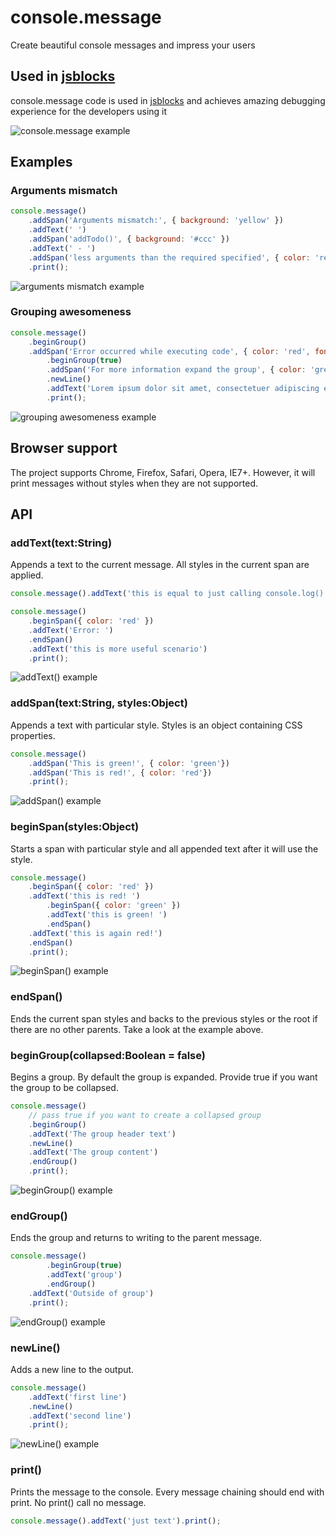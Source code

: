 # console.message

Create beautiful console messages and impress your users

## Used in [jsblocks](http://jsblocks.com)

console.message code is used in [jsblocks](http://jsblocks.com) and achieves amazing debugging experience for the developers using it

![console.message example](http://jsblocks.com/img/debugging.gif)

## Examples

### Arguments mismatch

```javascript
console.message()
	.addSpan('Arguments mismatch:', { background: 'yellow' })
	.addText(' ')
	.addSpan('addTodo()', { background: '#ccc' })
	.addText(' - ')
	.addSpan('less arguments than the required specified', { color: 'red' })
	.print();
```

![arguments mismatch example](https://dl.dropboxusercontent.com/u/4277603/console.message/arguments-mismatch-example.png)

### Grouping awesomeness

```javascript
console.message()
	.beginGroup()
	.addSpan('Error occurred while executing code', { color: 'red', fontSize: 24 })
		.beginGroup(true)
		.addSpan('For more information expand the group', { color: 'green' })
		.newLine()
		.addText('Lorem ipsum dolor sit amet, consectetuer adipiscing elit. Aenean commodo ligula eget dolor. Aenean massa. Cum sociis natoque penatibus et magnis dis parturient montes, nascetur ridiculus mus. Donec quam felis, ultricies nec, pellentesque eu, pretium quis, sem. Nulla consequat massa quis enim.')
		.print();
```

![grouping awesomeness example](https://dl.dropboxusercontent.com/u/4277603/console.message/grouping-awesomeness-example.png)

## Browser support

The project supports Chrome, Firefox, Safari, Opera, IE7+.
However, it will print messages without styles when they are not supported.

## API

### addText(text:String)

Appends a text to the current message. All styles in the current span are applied.

```javascript
console.message().addText('this is equal to just calling console.log()').print();

console.message()
	.beginSpan({ color: 'red' })
	.addText('Error: ')
	.endSpan()
	.addText('this is more useful scenario')
	.print();
```

![addText() example](https://dl.dropboxusercontent.com/u/4277603/console.message/addText-example.png)

### addSpan(text:String, styles:Object)

Appends a text with particular style. Styles is an object containing CSS properties.

```javascript
console.message()
	.addSpan('This is green!', { color: 'green'})
	.addSpan('This is red!', { color: 'red'})
	.print();
```

![addSpan() example](https://dl.dropboxusercontent.com/u/4277603/console.message/addSpan-example.png)

### beginSpan(styles:Object)

Starts a span with particular style and all appended text after it will use the style.

```javascript
console.message()
	.beginSpan({ color: 'red' })
	.addText('this is red! ')
		.beginSpan({ color: 'green' })
		.addText('this is green! ')
		.endSpan()
	.addText('this is again red!')
	.endSpan()
	.print();
```

![beginSpan() example](https://dl.dropboxusercontent.com/u/4277603/console.message/beginSpan-example.png)

### endSpan()

Ends the current span styles and backs to the previous styles or the root if there are no other parents.
Take a look at the example above.

### beginGroup(collapsed:Boolean = false)

Begins a group. By default the group is expanded. Provide true if you want the group to be collapsed.

```javascript
console.message()
	// pass true if you want to create a collapsed group
	.beginGroup()
	.addText('The group header text')
	.newLine()
	.addText('The group content')
	.endGroup()
	.print();
```

![beginGroup() example](https://dl.dropboxusercontent.com/u/4277603/console.message/beginGroup-example.png)

### endGroup()

Ends the group and returns to writing to the parent message.

```javascript
console.message()
		.beginGroup(true)
		.addText('group')
		.endGroup()
	.addText('Outside of group')
	.print();
```

![endGroup() example](https://dl.dropboxusercontent.com/u/4277603/console.message/endGroup-example.png)

### newLine()

Adds a new line to the output.

```javascript
console.message()
	.addText('first line')
	.newLine()
	.addText('second line')
	.print();
```

![newLine() example](https://dl.dropboxusercontent.com/u/4277603/console.message/newLine-example.png)

### print()

Prints the message to the console.
Every message chaining should end with print. No print() call no message.

```javascript
console.message().addText('just text').print();
```
